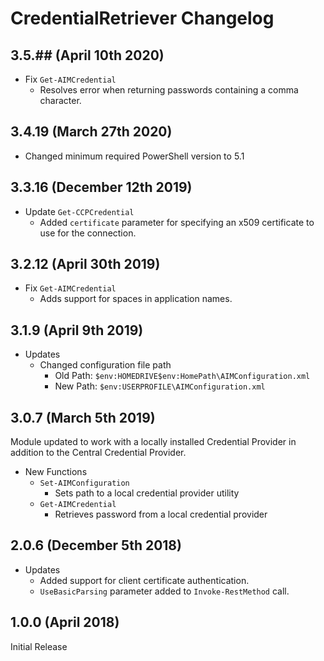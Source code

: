# CredentialRetriever Changelog

## 3.5.## (April 10th 2020)

- Fix `Get-AIMCredential`
  - Resolves error when returning passwords containing a comma character.

## 3.4.19 (March 27th 2020)

- Changed minimum required PowerShell version to 5.1

## 3.3.16 (December 12th 2019)

- Update `Get-CCPCredential`
  - Added `certificate` parameter for specifying an x509 certificate to use for the connection.

## 3.2.12 (April 30th 2019)

- Fix `Get-AIMCredential`
  - Adds support for spaces in application names.

## 3.1.9 (April 9th 2019)

- Updates
  - Changed configuration file path
    - Old Path: `$env:HOMEDRIVE$env:HomePath\AIMConfiguration.xml`
    - New Path: `$env:USERPROFILE\AIMConfiguration.xml`

## 3.0.7 (March 5th 2019)

Module updated to work with a locally installed Credential Provider in addition to the Central Credential Provider.

- New Functions
  - `Set-AIMConfiguration`
    - Sets path to a local credential provider utility
  - `Get-AIMCredential`
    - Retrieves password from a local credential provider

## 2.0.6 (December 5th 2018)

- Updates
  - Added support for client certificate authentication.
  - `UseBasicParsing` parameter added to `Invoke-RestMethod` call.

## 1.0.0 (April 2018)

Initial Release
